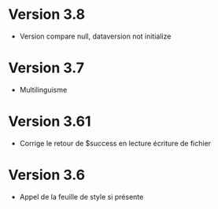 # Version 3.8
- Version compare null, dataversion not initialize
# Version 3.7
- Multilinguisme
# Version 3.61
- Corrige le retour de $success  en lecture écriture de fichier
# Version 3.6
- Appel de la feuille de style si présente